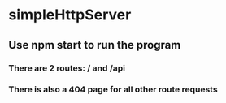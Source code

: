 # simpleHttpServer
## Use npm start to run the program

### There are 2 routes:  / and /api
### There is also a 404 page for all other route requests
